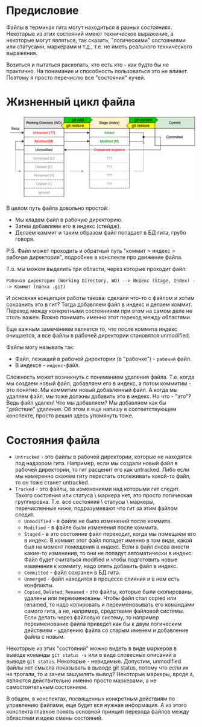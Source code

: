 # Предисловие

Файлы в терминах гита могут находиться в разных состояниях. Некоторые из этих состояний имеют техническое выражение, а некоторые могут являться, так сказать, "логическими" состояниями или статусами, маркерами и т.д., т.е. не иметь реального технического выражения.

Возиться и пытаться раскопать, кто есть кто - как будто бы не практично. На понимание и способность пользоваться это не влияет. Поэтому я просто перечислю все "состояния" кучей.

# Жизненный цикл файла

![file-status-lifecycle.drawio](img/file-status-lifecycle.drawio.svg)

В целом путь файла довольно простой:

* Мы кладем файл в рабочую директорию.
* Затем добавляем его в индекс (стейдж).
* Делаем коммит и таким образом файл попадает в БД гита, грубо говоря.

P.S. Файл может проходить и обратный путь "коммит > индекс > рабочая директория", подробнее в конспекте про движение файла.

Т.о. мы можем выделить три области, через которые проходит файл:

```
Рабочая директория (Working Directory, WD) --> Индекс (Stage, Index) --> Коммит (папка .git)
```

И основная концепция работы такова: сделали что-то с файлом и хотим сохранить это в гит? Тогда добавляем файл в индекс и делаем коммит. Переход между конкретными состояниями при этом на самом деле не столь важен. Важно понимать именно этот переход между областями.

Еще важным замечанием является то, что после коммита индекс очищается, а все файлы в рабочей директории становятся unmodified.

Файлы могу называть так:

* Файл, лежащий в рабочей директории (в "рабочке") - `рабочий` файл.
* В индексе - `индекс`-файл.

Сложность может возникнуть с пониманием удаления файла. Т.е. когда мы создаем новый файл, добавляем его в индекс, а потом коммитим - это понятно. Мы коммитим новый добавленный файл. А когда мы удаляем файл, мы тоже должны добавить это в индекс. Но что - "это"? Ведь файл удален! Что мы добавляем? Мы добавляем как бы "действие" удаления. Об этом я еще напишу в соответствующем конспекте, просто решил здесь упомянуть тоже.

# Состояния файла

* `Untracked` - это файлы в рабочей директории, которые не находятся под надзором гита. Например, если мы создали новый файл в рабочей директории, то гит расценит его как untracked. Либо если мы намеренно скажем гиту перестать отслеживать какой-то файл, то он тоже станет untracked.
* `Tracked` - это файлы, за изменениями над которыми гит следит. Такого состояния или статуса \ маркера нет, это просто логическая группировка. Т.е. все состояния \ статусы \ маркеры, перечисленные ниже, подразумевают что гит за этим файлом следит.
  * `Unmodified` - в файле не было изменений после коммита.
  * `Modified` - в файле были изменения после коммита.
  * `Staged` - в это состояние файл переходит, когда мы помещаем его в индекс. В коммит этот файл попадет именно в том виде, какой был на момент помещения в индекс. Если в файл снова внести какие-то изменения, то они не попадут автоматически в индекс. Файл будет считаться modified и чтобы подготовить новые изменения к коммиту, надо опять добавить файл в индекс.
  * `Committed` - файл сохранен в БД гита.
  * `Unmerged` - файл находится в процессе слияния и в нем есть конфликты.
  * `Copied`, `Deleted`, `Renamed` - это файлы, которые были скопированы, удалены или переименованы. Чтобы файл стал copied или renamed, то надо копировать и переименовывать его командами самого гита, а не, например, средствами файловой системы. Если делать через файловую систему, то например переименование файла приведет как бы к двум логическим действиям - удалению файла со старым именем и добавление файла с новым.

Некоторые из этих "состояний" можно видеть в виде маркеров в выводе команды `git status -s` или в виде словесных описаний в выводе `git status`. Некоторые - невидимые. Допустим, unmodified файлы нет смысла показывать в выводе git status, потому что если их не трогали, то и зачем зашумлять вывод? Некоторые маркеры, вроде `A`, являются действительно именно просто маркерами, а не самостоятельным состоянием.

В общем, в конспектах, посвященных конкретным действиям по управлению файлами, еще будет вся нужная информация. А из этого конспекта главное понять основной принцип перехода файлов между областями и идею смены состояний.
